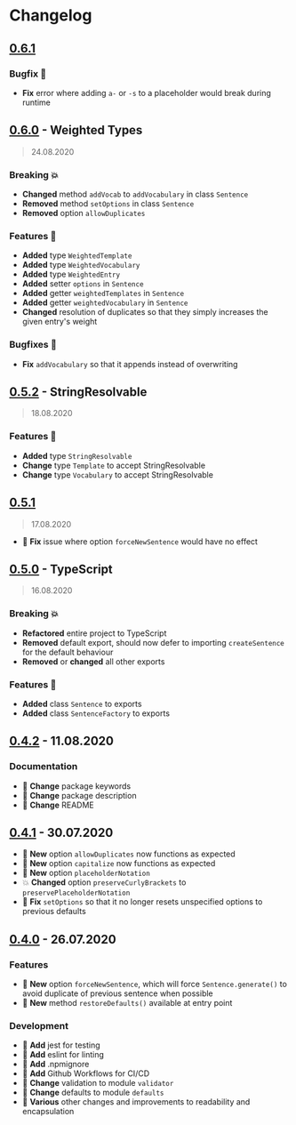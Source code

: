 # Changelog

## [0.6.1](../../tree/v0.6.1)
### Bugfix :bug:
* **Fix** error where adding `a-` or `-s` to a placeholder would break during runtime

## [0.6.0](../../tree/v0.6.0) - Weighted Types
> 24.08.2020
### Breaking :boom:
* **Changed** method `addVocab` to `addVocabulary` in class `Sentence`
* **Removed** method `setOptions` in class `Sentence`
* **Removed** option `allowDuplicates`
### Features :tada:
* **Added** type `WeightedTemplate`
* **Added** type `WeightedVocabulary`
* **Added** type `WeightedEntry`
* **Added** setter `options` in `Sentence`
* **Added** getter `weightedTemplates` in `Sentence`
* **Added** getter `weightedVocabulary` in `Sentence`
* **Changed** resolution of duplicates so that they simply increases the given entry's weight
### Bugfixes :bug:
* **Fix** `addVocabulary` so that it appends instead of overwriting

## [0.5.2](../../tree/v0.5.2) - StringResolvable
> 18.08.2020
### Features :tada: 
* **Added** type `StringResolvable`
* **Change** type `Template` to accept StringResolvable
* **Change** type `Vocabulary` to accept StringResolvable

## [0.5.1](../../tree/v0.5.1)
> 17.08.2020
* :bug: **Fix** issue where option `forceNewSentence` would have no effect

## [0.5.0](../../tree/v0.5.0) - TypeScript
> 16.08.2020
### Breaking :boom:
* **Refactored** entire project to TypeScript
* **Removed** default export, should now defer to importing `createSentence` for the default behaviour
* **Removed** or **changed** all other exports
### Features :tada:
* **Added** class `Sentence` to exports
* **Added** class `SentenceFactory` to exports

## [0.4.2](../../tree/v0.4.2) - 11.08.2020
### Documentation
* :nut_and_bolt: **Change** package keywords
* :nut_and_bolt: **Change** package description
* :nut_and_bolt: **Change** README

## [0.4.1](../../tree/v0.4.1) - 30.07.2020
* :tada: **New** option `allowDuplicates` now functions as expected
* :tada: **New** option `capitalize` now functions as expected
* :tada: **New** option `placeholderNotation`
* :boom: **Changed** option `preserveCurlyBrackets` to `preservePlaceholderNotation`
* :bug: **Fix** `setOptions` so that it no longer resets unspecified options to previous defaults

## [0.4.0](../../tree/v0.4.0) - 26.07.2020
### Features
* :tada: **New** option `forceNewSentence`, which will force `Sentence.generate()` to avoid duplicate of previous sentence when possible
* :tada: **New** method `restoreDefaults()` available at entry point
### Development
* :nut_and_bolt: **Add** jest for testing
* :nut_and_bolt: **Add** eslint for linting
* :nut_and_bolt: **Add** .npmignore
* :nut_and_bolt: **Add** Github Workflows for CI/CD
* :nut_and_bolt: **Change** validation to module `validator`
* :nut_and_bolt: **Change** defaults to module `defaults`
* :nut_and_bolt: **Various** other changes and improvements to readability and encapsulation
